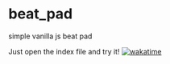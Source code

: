 # beat_pad
simple vanilla js beat pad


Just open the index file and try it!
[![wakatime](https://wakatime.com/badge/github/elvisAR-git/beat_pad.svg)](https://wakatime.com/badge/github/elvisAR-git/beat_pad)
